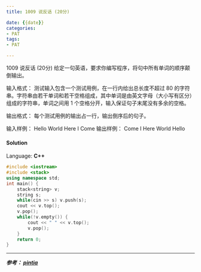 ```yaml
---
title: 1009 说反话 (20分)

date: {{date}}
categories:
- PAT
tags:
- PAT

---
```

1009 说反话 (20分)
给定一句英语，要求你编写程序，将句中所有单词的顺序颠倒输出。

输入格式：
测试输入包含一个测试用例，在一行内给出总长度不超过 80 的字符串。字符串由若干单词和若干空格组成，其中单词是由英文字母（大小写有区分）组成的字符串，单词之间用 1 个空格分开，输入保证句子末尾没有多余的空格。

输出格式：
每个测试用例的输出占一行，输出倒序后的句子。

输入样例：
Hello World Here I Come
输出样例：
Come I Here World Hello

#### Solution

Language: **C++**

```C++
#include <iostream>
#include <stack>
using namespace std;
int main() {
    stack<string> v;
    string s;
    while(cin >> s) v.push(s);
    cout << v.top();
    v.pop();
    while(!v.empty()) {
        cout << " " << v.top();
        v.pop();
    }
    return 0;
}
```
---
***参考：
[pintia](https://pintia.cn/problem-sets/994805260223102976/problems/994805314941992960)***
